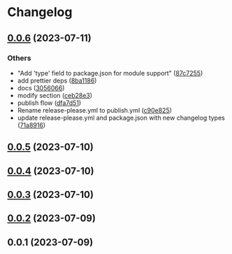 # Changelog

## [0.0.6](https://github.com/bisquit/vscode-auto-colorize/compare/v0.0.5...v0.0.6) (2023-07-11)

### Others

- "Add 'type' field to package.json for module support" ([87c7255](https://github.com/bisquit/vscode-auto-colorize/commit/87c7255301797520663ac6b504156cc261a88caa))
- add prettier deps ([8ba1186](https://github.com/bisquit/vscode-auto-colorize/commit/8ba1186f27f2ad162e09d44986a3a2a4e5a92527))
- docs ([3056066](https://github.com/bisquit/vscode-auto-colorize/commit/3056066e2ca37b795748c7d43c6cab8c4ecaae1c))
- modify section ([ceb28e3](https://github.com/bisquit/vscode-auto-colorize/commit/ceb28e3fabc8b9c64e372ae8956a8f80e5307872))
- publish flow ([dfa7d51](https://github.com/bisquit/vscode-auto-colorize/commit/dfa7d5151948188beca2b618d40c51bef7a82b54))
- Rename release-please.yml to publish.yml ([c90e825](https://github.com/bisquit/vscode-auto-colorize/commit/c90e825ce4dc8db356cce96088447493b5359e15))
- update release-please.yml and package.json with new changelog types ([71a8916](https://github.com/bisquit/vscode-auto-colorize/commit/71a891667ae6df167eca87aed62e21dbedf69902))

## [0.0.5](https://github.com/bisquit/vscode-auto-colorize/compare/v0.0.4...v0.0.5) (2023-07-10)

## [0.0.4](https://github.com/bisquit/vscode-auto-colorize/compare/v0.0.3...v0.0.4) (2023-07-10)

## [0.0.3](https://github.com/bisquit/vscode-auto-colorize/compare/v0.0.2...v0.0.3) (2023-07-10)

## [0.0.2](https://github.com/bisquit/vscode-auto-colorize/compare/v0.0.1...v0.0.2) (2023-07-09)

## 0.0.1 (2023-07-09)
